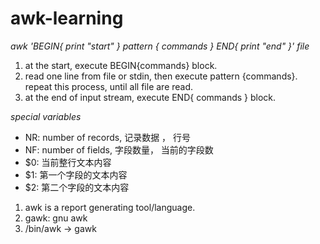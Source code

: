 # awk-learning

*awk 'BEGIN{ print "start" } pattern { commands } END{ print "end" }' file*


1. at the start, execute BEGIN{commands} block.
2. read one line from file or stdin, then execute pattern {commands}. repeat this process, until all file are read.
3. at the end of input stream, execute END{ commands } block.


*special variables*
- NR: number of records, 记录数据 ， 行号
- NF: number of fields, 字段数量， 当前的字段数
- $0: 当前整行文本内容
- $1: 第一个字段的文本内容
- $2: 第二个字段的文本内容




1. awk is a report generating tool/language.
2. gawk: gnu awk
3. /bin/awk -> gawk
